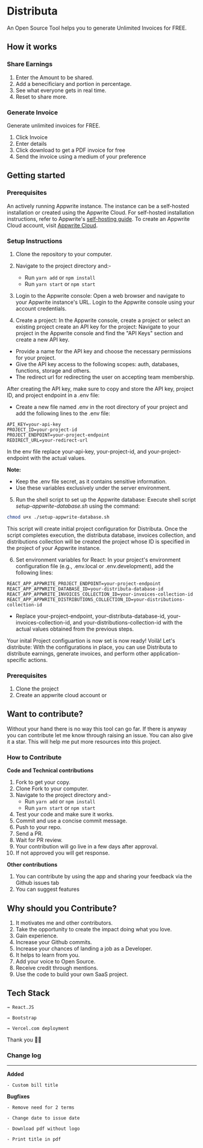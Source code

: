 # Distributa

An Open Source Tool helps you to generate Unlimited Invoices for FREE.

## How it works

### Share Earnings

1. Enter the Amount to be shared.
2. Add a benecificiary and portion in percentage.
3. See what everyone gets in real time.
4. Reset to share more.

### Generate Invoice

Generate unlimited invoices for FREE.

1. Click Invoice
2. Enter details
3. Click download to get a PDF invoice for free
4. Send the invoice using a medium of your preference

## Getting started
### Prerequisites

An actively running Appwrite instance. The instance can be a self-hosted installation or created using the Appwrite Cloud. For self-hosted installation instructions, refer to Appwrite's [self-hosting guide](https://appwrite.io/docs/self-hosting). To create an Appwrite Cloud account, visit [Appwrite Cloud](https://cloud.appwrite.io/).

### Setup Instructions
1. Clone the repository to your computer.
2. Navigate to the project directory and:-
    - Run `yarn add` or `npm install`
    - Run `yarn start` or `npm start`

3. Login to the Appwrite console:
Open a web browser and navigate to your Appwrite instance's URL. Login to the Appwrite console using your account credentials.

4. Create a project:
In the Appwrite console, create a project or select an existing project create an API key for the project:
Navigate to your project in the Appwrite console and find the "API Keys" section and create a new API key.
- Provide a name for the API key and choose the necessary permissions for your project.
- Give the API key access to the following scopes: auth, databases, functions, storage and others.
- The redirect url for redirecting the user on accepting team membership.

After creating the API key, make sure to copy and store the API key, project ID, and project endpoint in a .env file:
- Create a new file named .env in the root directory of your project and add the following lines to the .env file:

```dotenv
API_KEY=your-api-key
PROJECT_ID=your-project-id
PROJECT_ENDPOINT=your-project-endpoint
REDIRECT_URL=your-redirect-url
```

In the env file replace your-api-key, your-project-id, and your-project-endpoint with the actual values. 

**Note:**
- Keep the .env file secret, as it contains sensitive information.
- Use these variables exclusively under the server environment.

5. Run the shell script to set up the Appwrite database:
Execute shell script *setup-appwrite-database.sh* using the command:

```bash
chmod u+x ./setup-appwrite-database.sh
```
This script will create initial project configuration for Distributa.
Once the script completes execution, the distributa database, invoices collection, and distributions collection will be created the project whose ID is specified in the project of your Appwrite instance.

6. Set environment variables for React:
In your project's environment configuration file (e.g., .env.local or .env.development), add the following lines:

```dotenv
REACT_APP_APPWRITE_PROJECT_ENDPOINT=your-project-endpoint
REACT_APP_APPWRITE_DATABASE_ID=your-distributa-database-id
REACT_APP_APPWRITE_INVOICES_COLLECTION_ID=your-invoices-collection-id
REACT_APP_APPWRITE_DISTRIBUTIONS_COLLECTION_ID=your-distributions-collection-id
```

- Replace your-project-endpoint, your-distributa-database-id, your-invoices-collection-id, and your-distributions-collection-id with the actual values obtained from the previous steps.

Your inital Project configuartion is now set is now ready! Voilà! Let's distribute:
With the configurations in place, you can use Distributa to distribute earnings, generate invoices, and perform other application-specific actions.

### Prerequisites

1. Clone the project 
2. Create an appwrite cloud account or 

## Want to contribute?

Without your hand there is no way this tool can go far. If there is anyway you can contribute let me know through raising an issue.
You can also give it a star. This will help me put more resources into this project.

### How to Contribute

**Code and Technical contributions**

1. Fork to get your copy.
2. Clone Fork to your computer.
3. Navigate to the project directory and:-
    - Run `yarn add` or `npm install`
    - Run `yarn start` or `npm start`
4. Test your code and make sure it works.
5. Commit and use a concise commit message.
6. Push to your repo.
7. Send a PR.
8. Wait for PR review.
9. Your contribution will go live in a few days after approval.
10. If not approved you will get response.

**Other contributions**

1. You can contribute by using the app and sharing your feedback via the Github issues tab
2. You can suggest features

## Why should you Contribute?

1. It motivates me and other contributors.
2. Take the opportunity to create the impact doing what you love.
3. Gain experience.
4. Increase your Github commits.
5. Increase your chances of landing a job as a Developer.
6. It helps to learn from you.
7. Add your voice to Open Source.
8. Receive credit through mentions.
9. Use the code to build your own SaaS project.

## Tech Stack

    → React.JS

    → Bootstrap
    
    → Vercel.com deployment

Thank you 👍🏽

### Change log
------------------

**Added**

    - Custom bill title

**Bugfixes**

    - Remove need for 2 terms

    - Change date to issue date

    - Download pdf without logo

    - Print title in pdf


